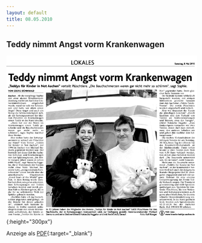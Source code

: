 ```yaml
---
layout: default
title: 08.05.2010
---
```


## Teddy nimmt Angst vorm Krankenwagen

![Teddy Artikel](/assets/201005TeddyArtikelAN1.png){:height="300px"}

Anzeige als [PDF](/assets/AN201005Teddy.pdf){:target="_blank"}
